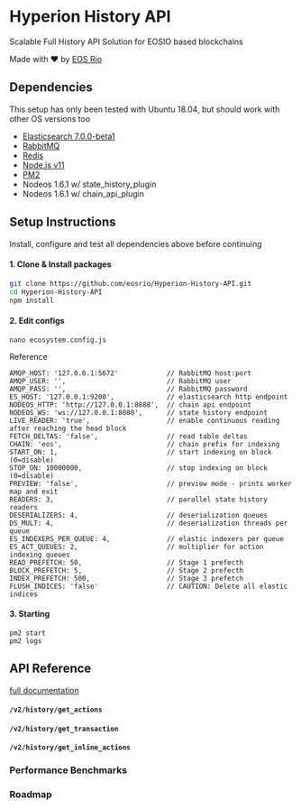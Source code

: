 # Hyperion History API
Scalable Full History API Solution for EOSIO based blockchains

Made with ♥ by [EOS Rio](https://eosrio.io/)

## Dependencies

This setup has only been tested with Ubuntu 18.04, but should work with other OS versions too

 - [Elasticsearch 7.0.0-beta1](https://www.elastic.co/downloads/elasticsearch#preview-release)
 - [RabbitMQ](https://www.rabbitmq.com/install-debian.html)
 - [Redis](https://redis.io/topics/quickstart)
 - [Node.js v11](https://github.com/nodesource/distributions/blob/master/README.md#installation-instructions)
 - [PM2](https://pm2.io/doc/en/runtime/quick-start)
 - Nodeos 1.6.1 w/ state_history_plugin
 - Nodeos 1.6.1 w/ chain_api_plugin
 
  
## Setup Instructions

Install, configure and test all dependencies above before continuing

#### 1. Clone & Install packages
```bash
git clone https://github.com/eosrio/Hyperion-History-API.git
cd Hyperion-History-API
npm install
```

#### 2. Edit configs
`nano ecosystem.config.js`

Reference
```
AMQP_HOST: '127.0.0.1:5672'            // RabbitMQ host:port
AMQP_USER: '',                         // RabbitMQ user
AMQP_PASS: '',                         // RabbitMQ password
ES_HOST: '127.0.0.1:9200',             // elasticsearch http endpoint
NODEOS_HTTP: 'http://127.0.0.1:8888',  // chain api endpoint
NODEOS_WS: 'ws://127.0.0.1:8080',      // state history endpoint
LIVE_READER: 'true',                   // enable continuous reading after reaching the head block
FETCH_DELTAS: 'false',                 // read table deltas
CHAIN: 'eos',                          // chain prefix for indexing
START_ON: 1,                           // start indexing on block (0=disable)
STOP_ON: 10000000,                     // stop indexing on block  (0=disable)
PREVIEW: 'false',                      // preview mode - prints worker map and exit
READERS: 3,                            // parallel state history readers
DESERIALIZERS: 4,                      // deserialization queues
DS_MULT: 4,                            // deserialization threads per queue
ES_INDEXERS_PER_QUEUE: 4,              // elastic indexers per queue
ES_ACT_QUEUES: 2,                      // multiplier for action indexing queues
READ_PREFETCH: 50,                     // Stage 1 prefecth
BLOCK_PREFETCH: 5,                     // Stage 2 prefecth
INDEX_PREFETCH: 500,                   // Stage 3 prefetch
FLUSH_INDICES: 'false'                 // CAUTION: Delete all elastic indices
```
 
 #### 3. Starting
 
 ```
 pm2 start
 pm2 logs
 ```
 
 
## API Reference

[full documentation](https://eosrio.github.io/Hyperion-History-API/)
 
#### `/v2/history/get_actions`
 
#### `/v2/history/get_transaction`

#### `/v2/history/get_inline_actions`
 
### Performance Benchmarks

### Roadmap
